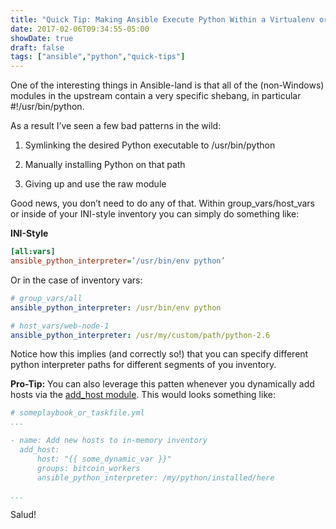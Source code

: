 ```yaml
---
title: "Quick Tip: Making Ansible Execute Python Within a Virtualenv or Non Standard Path on Targets"
date: 2017-02-06T09:34:55-05:00
showDate: true
draft: false
tags: ["ansible","python","quick-tips"]
---
```


One of the interesting things in Ansible-land is that all of the (non-Windows) modules in the upstream contain a very specific shebang, in particular #!/usr/bin/python.

As a result I’ve seen a few bad patterns in the wild:

1. Symlinking the desired Python executable to /usr/bin/python

1. Manually installing Python on that path

1. Giving up and use the raw module

Good news, you don’t need to do any of that. Within group_vars/host_vars or inside of your INI-style inventory you can simply do something like:

**INI-Style**

```ini
[all:vars]
ansible_python_interpreter=’/usr/bin/env python’
```

Or in the case of inventory vars:

```yml
# group_vars/all
ansible_python_interpreter: /usr/bin/env python

# host_vars/web-node-1
ansible_python_interpreter: /usr/my/custom/path/python-2.6
```

Notice how this implies (and correctly so!) that you can specify different python interpreter paths for different segments of you inventory.

**Pro-Tip:** You can also leverage this patten whenever you dynamically add hosts via the [add_host module](http://docs.ansible.com/ansible/add_host_module.html). This would looks something like:

```yml
# someplaybook_or_taskfile.yml
...

- name: Add new hosts to in-memory inventory
  add_host:
      host: "{{ some_dynamic_var }}"
      groups: bitcoin_workers
      ansible_python_interpreter: /my/python/installed/here

...
```

Salud!

